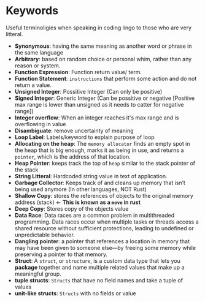 # Keywords

Useful terminoligies when speaking in coding lingo to those who are very litteral.

* **Synonymous**: having the same meaning as another word or phrase in the same language
* **Arbitrary**: based on random choice or personal whim, rather than any reason or system.
* **Function Expression**: Function return value/ term.
* **Function Statement**: `instructions` that perform some action and do not return a value.
* **Unsigned Integer**: Possitive Integer (Can only be positive)
* **Signed Integer**: Generic Integer (Can be possitive or negative [Positive max range is lower than unsigned as it needs to catter for negative range])
* **Integer overflow**: When an integer reaches it's max range and is overflowing in value
* **Disambiguate**: remove uncertainty of meaning
* **Loop Label**: Labels/keyword to explain purpose of loop
* **Allocating on the heap**: The `memory allocator` finds an empty spot in the heap that is big enough, marks it as being in use, and returns a `pointer`, which is the address of that location.
* **Heap Pointer**: keeps track the top of `heap` similar to the stack pointer of the stack
* **String Litteral**: Hardcoded string value in text of application.
* **Garbage Collector**: Keeps track of and cleans up memory that isn’t being used anymore (In other languages, NOT Rust)
* **Shallow Copy**: stores the references of objects to the original memory address (stack) <- **This is known as a `move` in rust**
* **Deep Copy**: Stores copy of the objects value
* **Data Race**: Data races are a common problem in multithreaded programming. Data races occur when multiple tasks or threads access a shared resource without sufficient protections, leading to undefined or unpredictable behavior.
* **Dangling pointer**: a pointer that references a location in memory that may have been given to someone else—by freeing some memory while preserving a pointer to that memory.
* **Struct**: A `struct`, or `structure`, is a custom data type that lets you **package** together and name multiple related values that make up a meaningful group. 
* **tuple structs**: `Structs` that have no field names and take a tuple of values
* **unit-like structs**: `Structs` with no fields or value